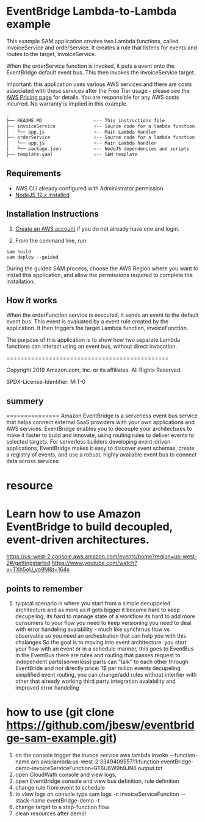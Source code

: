 # EventBridge Lambda-to-Lambda example

This example SAM application creates two Lambda functions, called invoiceService and orderService. It creates a rule that listens for events and routes to the target, invoiceService.

When the orderService function is invoked, it puts a event onto the EventBridge default event bus. This then invokes the invoiceService target.

Important: this application uses various AWS services and there are costs associated with these services after the Free Tier usage - please see the [AWS Pricing page](https://aws.amazon.com/pricing/) for details. You are responsible for any AWS costs incurred. No warranty is implied in this example.

```bash
.
├── README.MD                   <-- This instructions file
├── invoiceService              <-- Source code for a lambda function
│   └── app.js                  <-- Main Lambda handler
├── orderService                <-- Source code for a lambda function
│   └── app.js                  <-- Main Lambda handler
│   └── package.json            <-- NodeJS dependencies and scripts
├── template.yaml               <-- SAM template
```

## Requirements

* AWS CLI already configured with Administrator permission
* [NodeJS 12.x installed](https://nodejs.org/en/download/)

## Installation Instructions

1. [Create an AWS account](https://portal.aws.amazon.com/gp/aws/developer/registration/index.html) if you do not already have one and login.

1. From the command line, run:
```
sam build
sam deploy --guided
```
During the guided SAM process, choose the AWS Region where you want to install this application, and allow the permissions required to complete the installation.

## How it works

When the orderFunction service is executed, it sends an event to the default event bus. This event is evaluated by a event rule created by the application. It then triggers the target Lambda function, invoiceFunction.

The purpose of this application is to show how two separate Lambda functions can interact using an event bus, without direct invocation.

==============================================

Copyright 2019 Amazon.com, Inc. or its affiliates. All Rights Reserved.

SPDX-License-Identifier: MIT-0

## summery
===============
Amazon EventBridge is a serverless event bus service that helps connect external SaaS providers with your own applications and AWS services. EventBridge enables you to decouple your architectures to make it faster to build and innovate, using routing rules to deliver events to selected targets. For serverless builders developing event-driven applications, EventBridge makes it easy to discover event schemas, create a registry of events, and use a robust, highly available event bus to connect data across services

# resource
# Learn how to use Amazon EventBridge to build decoupled, event-driven architectures.
https://us-west-2.console.aws.amazon.com/events/home?region=us-west-2#/gettingstarted
https://www.youtube.com/watch?v=TXh5oU_yo9M&t=164s


points to remember
------------------
1. tyipical scenario is where you start from a simple decuppeled architecture and as more as it gets bigger it become hard to keep decupeling,
its hard to manage state of a workflow
its hard to add more consumers to your flow
you need to keep versioning
you need to deal with error handeling
avalability - much like synchrnus flow vs observable
so you need an orchestration that can help you with this chalanges
So the goal is to moving into event architecture:
you start your flow with an event or in a schedule manner, this goes to EventBus
in the EventBus there are rules and routing that passes request to independent parts(serverless)
parts can "talk" to each other through EventBride and not directly
price: 1$ per milion events
decupeling
simplified event routing, you can change/add rules without interfier with other that already working
third party integration
avalability and improved error handeling

# how to use (git clone https://github.com/jbesw/eventbridge-sam-example.git)
1. on the console trigger the invoce service
    aws lambda invoke --function-name arn:aws:lambda:us-west-2:334940955711:function:eventBridge-demo-invoiceServiceFunction-GT6U6W9h9JN6 output.txt
2. open CloudWath console and view logs,
3. open EventBridge console and view bus definition, rule definition
4. change rule from event to schedule
5. to view logs on console type 
    sam logs -n invoiceServiceFunction --stack-name eventBridge-demo -t
6. change target to a step-function flow
6. clean resources after demo!
